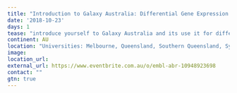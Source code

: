 ```yaml
---
title: "Introduction to Galaxy Australia: Differential Gene Expression from Bacterial RNA-seq Data"
date: '2018-10-23'
days: 1
tease: "introduce yourself to Galaxy Australia and its use it for differential gene expression"
continent: AU
location: "Universities: Melbourne, Queensland, Southern Queensland, Sydney, New South Wales, Adelaide, James Cook, Monash, Tasmania; Australia"
image: 
location_url:
external_url: https://www.eventbrite.com.au/o/embl-abr-10948923698
contact: ""
gtn: true
---
```

